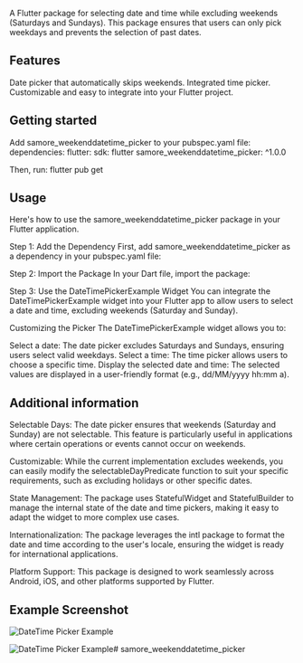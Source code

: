 <!--
This README describes the package. If you publish this package to pub.dev,
this README's contents appear on the landing page for your package.

For information about how to write a good package README, see the guide for
[writing package pages](https://dart.dev/guides/libraries/writing-package-pages).

For general information about developing packages, see the Dart guide for
[creating packages](https://dart.dev/guides/libraries/create-library-packages)
and the Flutter guide for
[developing packages and plugins](https://flutter.dev/developing-packages).
-->

A Flutter package for selecting date and time while excluding weekends (Saturdays and Sundays). This package ensures that users can only pick weekdays and prevents the selection of past dates.

## Features
Date picker that automatically skips weekends.
Integrated time picker.
Customizable and easy to integrate into your Flutter project.

## Getting started

Add samore_weekenddatetime_picker to your pubspec.yaml file:
dependencies:
  flutter:
    sdk: flutter
  samore_weekenddatetime_picker: ^1.0.0

Then, run:
flutter pub get

## Usage

Here's how to use the samore_weekenddatetime_picker package in your Flutter application.

Step 1: Add the Dependency
First, add samore_weekenddatetime_picker as a dependency in your pubspec.yaml file:

Step 2: Import the Package
In your Dart file, import the package:

Step 3: Use the DateTimePickerExample Widget
You can integrate the DateTimePickerExample widget into your Flutter app to allow users to select a date and time, excluding weekends (Saturday and Sunday).

Customizing the Picker
The DateTimePickerExample widget allows you to:

Select a date: The date picker excludes Saturdays and Sundays, ensuring users select valid weekdays.
Select a time: The time picker allows users to choose a specific time.
Display the selected date and time: The selected values are displayed in a user-friendly format (e.g., dd/MM/yyyy hh:mm a).


<!-- ```dart
const like = 'sample';
``` -->

## Additional information
Selectable Days: The date picker ensures that weekends (Saturday and Sunday) are not selectable. This feature is particularly useful in applications where certain operations or events cannot occur on weekends.

Customizable: While the current implementation excludes weekends, you can easily modify the selectableDayPredicate function to suit your specific requirements, such as excluding holidays or other specific dates.

State Management: The package uses StatefulWidget and StatefulBuilder to manage the internal state of the date and time pickers, making it easy to adapt the widget to more complex use cases.

Internationalization: The package leverages the intl package to format the date and time according to the user's locale, ensuring the widget is ready for international applications.

Platform Support: This package is designed to work seamlessly across Android, iOS, and other platforms supported by Flutter.
    

## Example Screenshot

![DateTime Picker Example](https://drive.google.com/file/d/1GFQUZQDKcpdImoTbDzAehg7OKWr3i7vZ/view?usp=sharing)

![DateTime Picker Example](https://drive.google.com/file/d/1LxoSe3Sss2K0WkpNnvKiH47LlqinMsiI/view?usp=sharing)# samore_weekenddatetime_picker
